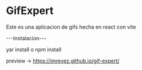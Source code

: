 # GifExpert

Este es una aplicacion de gifs hecha en react con vite

---Instalacion---


yar install o npm install


preview -> https://imreyez.github.io/gif-expert/